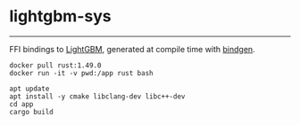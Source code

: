 # lightgbm-sys

---

FFI bindings to [LightGBM](https://github.com/vaaaaanquish/LightGBM), generated at compile time with [bindgen](https://github.com/rust-lang/rust-bindgen).


```
docker pull rust:1.49.0
docker run -it -v pwd:/app rust bash
```

```
apt update
apt install -y cmake libclang-dev libc++-dev
cd app
cargo build
```
